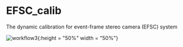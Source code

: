 # EFSC_calib
The dynamic calibration for event-frame stereo camera (EFSC) system

![workflow3](https://github.com/user-attachments/assets/0d2e9edc-a47f-4833-a641-c1086a6bada8){:height = "50%"  width = "50%"}



